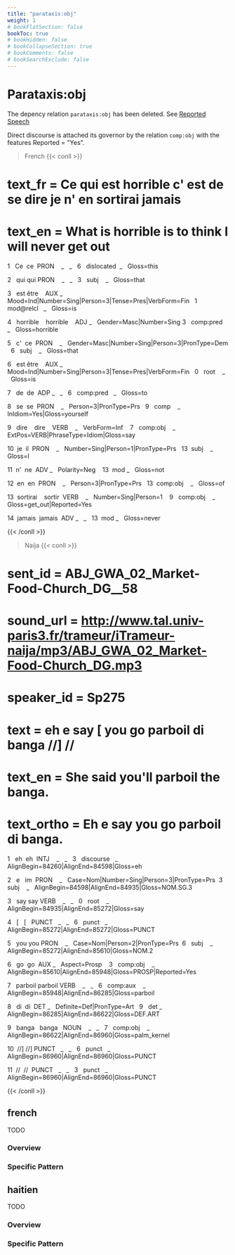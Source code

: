 ```yaml
---
title: "parataxis:obj"
weight: 1
# bookFlatSection: false
bookToc: true
# bookHidden: false
# bookCollapseSection: true
# bookComments: false
# bookSearchExclude: false
---
```


# Parataxis:obj
The depency relation `parataxis:obj` has been deleted. See [Reported Speech](../../../Particular_construction/reported_speech.md)

  
Direct discourse is attached its governor by the relation `comp:obj` with the features Reported = "Yes".

> French
{{< conll >}}

# text_fr = Ce qui est horrible c' est de se dire je n' en sortirai jamais

# text_en = What is horrible is to think I will never get out

1   Ce  ce  PRON    _   _   6   dislocated  _   Gloss=this

2   qui qui PRON    _   _   3   subj    _   Gloss=that

3   est être    AUX _   Mood=Ind|Number=Sing|Person=3|Tense=Pres|VerbForm=Fin   1   mod@relcl   _   Gloss=is

4   horrible    horrible    ADJ _   Gender=Masc|Number=Sing 3   comp:pred   _   Gloss=horrible

5   c'  ce  PRON    _   Gender=Masc|Number=Sing|Person=3|PronType=Dem   6   subj    _   Gloss=that

6   est être    AUX _   Mood=Ind|Number=Sing|Person=3|Tense=Pres|VerbForm=Fin   0   root    _   Gloss=is

7   de  de  ADP _   _   6   comp:pred   _   Gloss=to

8   se  se  PRON    _   Person=3|PronType=Prs   9   comp    _   InIdiom=Yes|Gloss=yourself

9   dire    dire    VERB    _   VerbForm=Inf    7   comp:obj    _   ExtPos=VERB|PhraseType=Idiom|Gloss=say

10  je  il  PRON    _   Number=Sing|Person=1|PronType=Prs   13  subj    _   Gloss=I

11  n'  ne  ADV _   Polarity=Neg    13  mod _   Gloss=not

12  en  en  PRON    _   Person=3|PronType=Prs   13  comp:obj    _   Gloss=of

13  sortirai    sortir  VERB    _   Number=Sing|Person=1    9   comp:obj    _   Gloss=get_out|Reported=Yes

14  jamais  jamais  ADV _   _   13  mod _   Gloss=never

{{< /conll >}}

  

> Naija 
{{< conll >}}

# sent_id = ABJ_GWA_02_Market-Food-Church_DG__58

# sound_url = http://www.tal.univ-paris3.fr/trameur/iTrameur-naija/mp3/ABJ_GWA_02_Market-Food-Church_DG.mp3

# speaker_id = Sp275

# text = eh e say [ you go parboil di banga //] //

# text_en = She said you'll parboil the banga.

# text_ortho = Eh e say you go parboil di banga.

1   eh  eh  INTJ    _   _   3   discourse   _   AlignBegin=84260|AlignEnd=84598|Gloss=eh

2   e   im  PRON    _   Case=Nom|Number=Sing|Person=3|PronType=Prs  3   subj    _   AlignBegin=84598|AlignEnd=84935|Gloss=NOM.SG.3

3   say say VERB    _   _   0   root    _   AlignBegin=84935|AlignEnd=85272|Gloss=say

4   [   [   PUNCT   _   _   6   punct   _   AlignBegin=85272|AlignEnd=85272|Gloss=PUNCT

5   you you PRON    _   Case=Nom|Person=2|PronType=Prs  6   subj    _   AlignBegin=85272|AlignEnd=85610|Gloss=NOM.2

6   go  go  AUX _   Aspect=Prosp    3   comp:obj    _   AlignBegin=85610|AlignEnd=85948|Gloss=PROSP|Reported=Yes

7   parboil parboil VERB    _   _   6   comp:aux    _   AlignBegin=85948|AlignEnd=86285|Gloss=parboil

8   di  di  DET _   Definite=Def|PronType=Art   9   det _   AlignBegin=86285|AlignEnd=86622|Gloss=DEF.ART

9   banga   banga   NOUN    _   _   7   comp:obj    _   AlignBegin=86622|AlignEnd=86960|Gloss=palm_kernel

10  //] //] PUNCT   _   _   6   punct   _   AlignBegin=86960|AlignEnd=86960|Gloss=PUNCT

11  //  //  PUNCT   _   _   3   punct   _   AlignBegin=86960|AlignEnd=86960|Gloss=PUNCT

{{< /conll >}}






## french

TODO
### Overview

### Specific Pattern




## haitien

TODO
### Overview

### Specific Pattern



